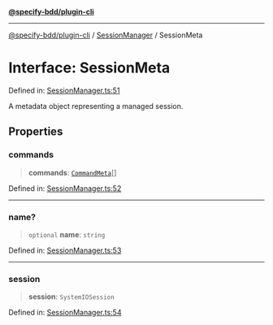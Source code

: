 [**@specify-bdd/plugin-cli**](../../README.md)

***

[@specify-bdd/plugin-cli](../../README.md) / [SessionManager](../README.md) / SessionMeta

# Interface: SessionMeta

Defined in: [SessionManager.ts:51](https://github.com/specify-bdd/specify-core/blob/bc1131707d11b7271041451cead3b7997bd10476/modules/@specify-bdd/plugin-cli/src/lib/SessionManager.ts#L51)

A metadata object representing a managed session.

## Properties

### commands

> **commands**: [`CommandMeta`](CommandMeta.md)[]

Defined in: [SessionManager.ts:52](https://github.com/specify-bdd/specify-core/blob/bc1131707d11b7271041451cead3b7997bd10476/modules/@specify-bdd/plugin-cli/src/lib/SessionManager.ts#L52)

***

### name?

> `optional` **name**: `string`

Defined in: [SessionManager.ts:53](https://github.com/specify-bdd/specify-core/blob/bc1131707d11b7271041451cead3b7997bd10476/modules/@specify-bdd/plugin-cli/src/lib/SessionManager.ts#L53)

***

### session

> **session**: `SystemIOSession`

Defined in: [SessionManager.ts:54](https://github.com/specify-bdd/specify-core/blob/bc1131707d11b7271041451cead3b7997bd10476/modules/@specify-bdd/plugin-cli/src/lib/SessionManager.ts#L54)

